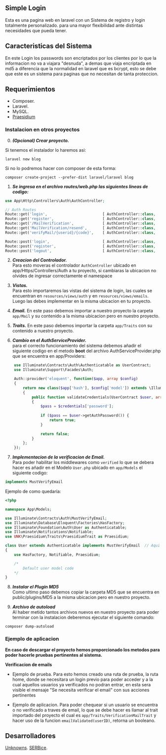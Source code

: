 ## Simple Login 

Esta es una pagina web en laravel con un Sistema de registro y login totalmente personalizado. para una mayor flexibilidad ante distintas necesidades que pueda tener.

## Caracteristicas del Sistema

En este Login los passwords son encriptados por los clientes por lo que la informacion no va a viajara "desnuda", a demas que viaja encriptada en md5 a diferencia que la normalidad en laravel que es bcrypt, esto se debe que este es un sistema para paginas que no necesitan de tanta proteccion.

## Requerimientos 

- Composer.
- Laravel.
- MySQL.
- [Praesidium](https://github.com/Unknowns24/Praesidium-Laravel)

### Instalacion en otros proyectos

0. ***(Opcional) Crear proyecto.***

Si tenemos el instalador lo haremos asi:
```
laravel new blog 
```
Si no lo podremos hacer con composer de esta forma:
```
composer create-project --prefer-dist laravel/laravel blog
```

1. ***Se ingresa en el archivo routes/web.php las siguientes lineas de codigo:***
```php
use App\Http\Controllers\Auth\AuthController;

// Auth Routes 
Route::get('login',                         [ AuthController::class,  'loginForm'     ])->name('login');
Route::get('register',                      [ AuthController::class,  'registerForm'  ])->name('register');
Route::get('/MailVerification',             [ AuthController::class,  'verification'  ])->name('verification.notice')->middleware('auth');
Route::get('MailVerification/resend',       [ AuthController::class,  'ResendMail'    ])->name('mail.resend');
Route::get('verifyMail/{userid}/{code}',    [ AuthController::class,  'verifyMail'    ])->name('mail.verify');

Route::post('login',                        [ AuthController::class,  'login'         ])->name('login');
Route::post('register',                     [ AuthController::class,  'register'      ])->name('register');
Route::post('logout',                       [ AuthController::class,  'logout'        ])->name('logout');
```

2. ***Creacion del Controlador.***  
Para esto moveras el controlador `AuthController` ubicado en app/Https/Controllers/Auth a tu proyecto, si cambiaras la ubicacion no olvides de ingresar correctamente el namespace

3. ***Vistas.***  
Para esto importaremos las vistas del sistema de login, las cuales se encuentran en `resources/views/auth` y en `resources/views/emails`. Luego las debes implementar en la misma ubicacion en tu proyecto. 

4. ***Email.***
En este paso debemos importar a nuestro proyecto la carpeta `app/Mail` y su contenido a la misma ubicacion pero en nuestro proyecto.

5. ***Traits.***
En este paso debemos importar la carpeta `app/Traits` con su contenido a nuestro proyecto.

6. ***Cambio en el AuthServiceProvider.***  
para el correcto funcionamiento del sistema debemos añadir el siguiente codigo en el metodo **boot** del archivo AuthServiceProvider.php que se encuentra en app/Providers: 
```php
    use Illuminate\Contracts\Auth\Authenticatable as UserContract;
    use Illuminate\Support\Facades\Auth;

    Auth::provider('eloquent', function($app, array $config)
    {
        return new class($app['hash'], $config['model']) extends \Illuminate\Auth\EloquentUserProvider
        {
            public function validateCredentials(UserContract $user, array $credentials)
            {
                $pass = $credentials['password'];
        
                if ($pass == $user->getAuthPassword()) {
                    return true;
                }
            
                return false; 
            }
        };
    });
```

7. ***Implementacion de la verificacion de Email.***  
Para poder habilitar los middlewares como `verified` lo que se debera hacer es añadir en el Modelo `User.php` ubicado en `app/Models` el siguiente codigo:  
```php 
implements MustVerifyEmail
```  
Ejemplo de como quedaría:
```php
<?php

namespace App\Models;

use Illuminate\Contracts\Auth\MustVerifyEmail;
use Illuminate\Database\Eloquent\Factories\HasFactory;
use Illuminate\Foundation\Auth\User as Authenticatable;
use Illuminate\Notifications\Notifiable;
use UNK\Praesidium\Traits\PraesidiumTrait as Praesidium; 

class User extends Authenticatable implements MustVerifyEmail  // Aqui implementamos el Modelo MustVerifyEmail
{
    use HasFactory, Notifiable, Praesidium;

    /* 
        Default user model code
    */
}
```

8. ***Instalar el Plugin MD5***  
Como ultimo paso debemos copiar la carpeta MD5 que se encuentra en public/plugins/MD5 a la misma ubicacion pero en nuestro proyecto.

9. ***Archivo de autoload***  
Al haber metido tantos archivos nuevos en nuestro proyecto para poder terminar con la instalacion deberemos ejecutar el siguiente comando:
```
composer dump-autoload
```

###  Ejemplo de aplicacion
__En caso de descargar el proyecto hemos proporcionado los metodos para poder hacerle pruebas pertinentes al sistema.__

__**Verificacion de emails**__

- Ejemplo de prueba. 
Para esto hemos creado una ruta de prueba, la ruta home, donde se necesitara un login previo para poder acceder y a la cual aquellos usuarios ya verificados no podran entrar, en esta sera visible el mensaje "Se necesita verificar el email" con sus acciones pertinentes    

- Ejemplo de aplicacion. 
Para poder chequear si un usuario se encuentra o no verificado a traves de email, lo que se debe hacer es llamar al trait importado del proyecto el cual es `app/Traits/VerificationMailTrait` y hacer uso de la funcion `emailValidated(userID)`, retorna un booleano.


## Desarrolladores

[Unknowns](https://github.com/Unknowns24).
[SERBice](https://github.com/SERBice).
